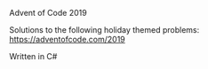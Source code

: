 Advent of Code 2019

Solutions to the following holiday themed problems: https://adventofcode.com/2019

Written in C#
